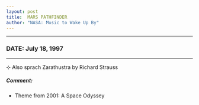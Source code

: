 ```yaml
---
layout: post
title:  MARS PATHFINDER
author: "NASA: Music to Wake Up By"
---
```


----
### DATE: July 18, 1997
----
⊹ Also sprach Zarathustra by Richard Strauss

##### Comment:
* Theme from 2001: A Space Odyssey
